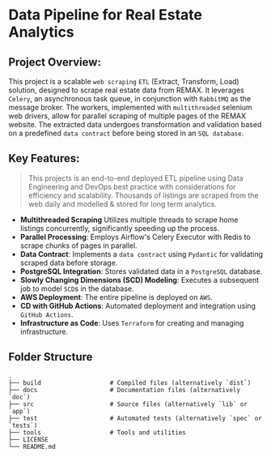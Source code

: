 # Data Pipeline for Real Estate Analytics


## Project Overview:

This project is a scalable `web scraping` `ETL` (Extract, Transform, Load) solution, designed to scrape real estate data from REMAX. It leverages `Celery`, an asynchronous task queue, in conjunction with `RabbitMQ` as the message broker. The workers, implemented with `multithreaded` selenium web drivers, allow for parallel scraping of multiple pages of the REMAX website. The extracted data undergoes transformation and validation based on a predefined `data contract` before being stored in an `SQL database`.

##  Key Features:

> This projects is an end-to-end deployed ETL pipeline using Data Engineering and DevOps best practice with considerations for efficiency and scalability. Thousands of listings are scraped from the web daily and modelled & stored for long term analytics.

* **Multithreaded Scraping** Utilizes multiple threads to scrape home listings concurrently, significantly speeding up the process.
* **Parallel Processing**: Employs Airflow's Celery Executor with Redis to scrape chunks of pages in parallel.
* **Data Contract**: Implements a `data contract` using `Pydantic` for validating scraped data before storage.
* **PostgreSQL Integration**: Stores validated data in a `PostgreSQL` database.
* **Slowly Changing Dimensions (SCD) Modeling**: Executes a subsequent job to model `SCD`s in the database.
* **AWS Deployment**: The entire pipeline is deployed on `AWS`.
* **CD with GitHub Actions**: Automated deployment and integration using `GitHub Actions`.
* **Infrastructure as Code**: Uses `Terraform` for creating and managing infrastructure.


## Folder Structure

    .
    ├── build                   # Compiled files (alternatively `dist`)
    ├── docs                    # Documentation files (alternatively `doc`)
    ├── src                     # Source files (alternatively `lib` or `app`)
    ├── test                    # Automated tests (alternatively `spec` or `tests`)
    ├── tools                   # Tools and utilities
    ├── LICENSE
    └── README.md



